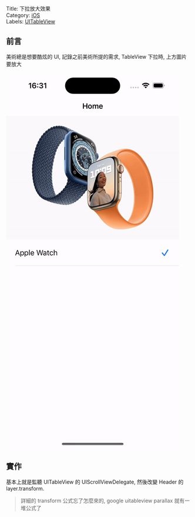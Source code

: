 Title: 下拉放大效果  
Category: [iOS][L1]  
Labels: [UITableView][L2]  

## 前言  
美術總是想要酷炫的 UI, 記錄之前美術所提的需求, TableView 下拉時, 上方圖片要放大

![](Resources/screenshot.gif)

## 實作  
基本上就是監聽 UITableView 的 UIScrollViewDelegate, 然後改變 Header 的 layer.transform.

> 詳細的 transform 公式忘了怎麼來的, google uitableview parallax 就有一堆公式了

[L1]: https://github.com/shinrenpan/Note/discussions/categories/ios
[L2]: https://github.com/shinrenpan/Note/discussions?discussions_q=label:UITableView
